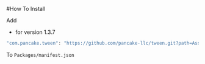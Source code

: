 #How To Install

Add 

- for version 1.3.7
```csharp
"com.pancake.tween": "https://github.com/pancake-llc/tween.git?path=Assets/_Root#1.3.7",
```

To `Packages/manifest.json`

